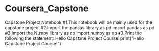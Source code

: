 # Coursera_Capstone
Capstone Project Notebook
#1.This notebook will be mainly used for the capstone project
#2.Import the pandas library as pd
import pandas as pd
#3.Import the Numpy library as np
import numpy as np
#3.Print the following the statement: Hello Capstone Project Course!
print("Hello Capstone Project Course!")

